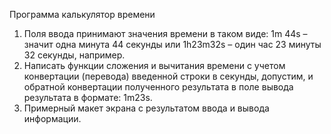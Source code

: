 Программа калькулятор времени
1. Поля ввода принимают значения времени в таком виде: 1m 44s – значит одна минута 44 секунды или 1h23m32s – один час 23 минуты 32 секунды, например.
2. Написать функции сложения и вычитания времени  с учетом конвертации (перевода) введенной строки в секунды, допустим, и обратной конвертации полученного результата в поле вывода результата в формате: 1m23s.
3. Примерный макет экрана с результатом ввода и вывода информации.
